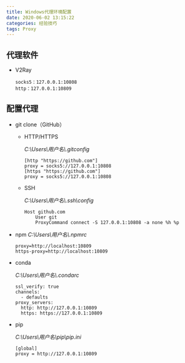 ```yaml
---
title: Windows代理环境配置
date: 2020-06-02 13:15:22
categories: 经验技巧
tags: Proxy
---
```


## 代理软件

- V2Ray

	```
	socks5：127.0.0.1:10808
	http：127.0.0.1:10809
	```


## 配置代理

- git clone（GitHub）

	- HTTP/HTTPS

		*C:\Users\用户名\\.gitconfig*
  
		```
		[http "https://github.com"]
		proxy = socks5://127.0.0.1:10808
		[https "https://github.com"]
		proxy = socks5://127.0.0.1:10808
		```

	- SSH

		*C:\Users\用户名\\.ssh\config*

		```
		Host github.com
			User git
			ProxyCommand connect -S 127.0.0.1:10808 -a none %h %p
		```
	
- npm
	*C:\Users\用户名\\.npmrc*

	```
	proxy=http://localhost:10809
	https-proxy=http://localhost:10809  
	```

- conda

	*C:\Users\用户名\\.condarc*

	```
	ssl_verify: true
	channels:
	  - defaults
	proxy_servers:
	  http: http://127.0.0.1:10809
	  https: https://127.0.0.1:10809
	```

- pip

	*C:\Users\用户名\pip\pip.ini*

	```
	[global]
	proxy = http://127.0.0.1:10809
	```

	